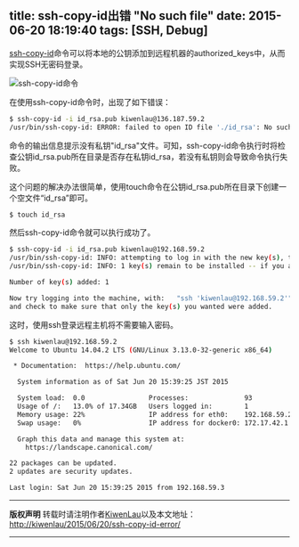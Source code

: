 title: ssh-copy-id出错 "No such file"
date: 2015-06-20 18:19:40
tags: [SSH, Debug]
---

[ssh-copy-id](http://manpages.ubuntu.com/manpages/lucid/man1/ssh-copy-id.1.html)命令可以将本地的公钥添加到远程机器的authorized_keys中，从而实现SSH无密码登录。


![](/image/150620/ssh-copy-id.png "ssh-copy-id命令")


在使用ssh-copy-id命令时，出现了如下错误：
```sh
$ ssh-copy-id -i id_rsa.pub kiwenlau@136.187.59.2
/usr/bin/ssh-copy-id: ERROR: failed to open ID file './id_rsa': No such file
```

命令的输出信息提示没有私钥"id_rsa"文件。可知，ssh-copy-id命令执行时将检查公钥id_rsa.pub所在目录是否存在私钥id_rsa，若没有私钥则会导致命令执行失败。

这个问题的解决办法很简单，使用touch命令在公钥id_rsa.pub所在目录下创建一个空文件“id_rsa”即可。
```sh
$ touch id_rsa
```

然后ssh-copy-id命令就可以执行成功了。

```sh
$ ssh-copy-id -i id_rsa.pub kiwenlau@192.168.59.2
/usr/bin/ssh-copy-id: INFO: attempting to log in with the new key(s), to filter out any that are already installed
/usr/bin/ssh-copy-id: INFO: 1 key(s) remain to be installed -- if you are prompted now it is to install the new keys

Number of key(s) added: 1

Now try logging into the machine, with:   "ssh 'kiwenlau@192.168.59.2'"
and check to make sure that only the key(s) you wanted were added.
```

这时，使用ssh登录远程主机将不需要输入密码。
```sh
$ ssh kiwenlau@192.168.59.2
Welcome to Ubuntu 14.04.2 LTS (GNU/Linux 3.13.0-32-generic x86_64)

 * Documentation:  https://help.ubuntu.com/

  System information as of Sat Jun 20 15:39:25 JST 2015

  System load:  0.0                Processes:              93
  Usage of /:   13.0% of 17.34GB   Users logged in:        1
  Memory usage: 22%                IP address for eth0:    192.168.59.2
  Swap usage:   0%                 IP address for docker0: 172.17.42.1

  Graph this data and manage this system at:
    https://landscape.canonical.com/

22 packages can be updated.
2 updates are security updates.

Last login: Sat Jun 20 15:39:25 2015 from 192.168.59.3
```

***
**版权声明**
转载时请注明作者[KiwenLau](http://kiwenlau.com/)以及本文地址：[http://kiwenlau/2015/06/20/ssh-copy-id-error/](http://kiwenlau/2015/06/20/ssh-copy-id-error/)
***







